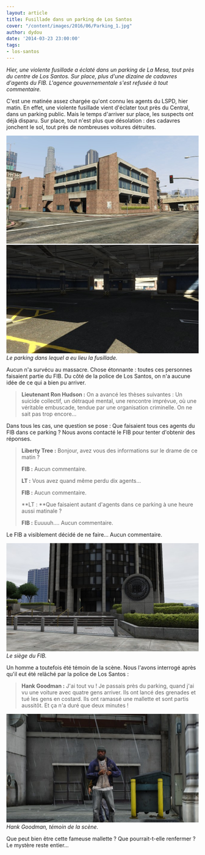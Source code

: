 ```yaml
---
layout: article
title: Fusillade dans un parking de Los Santos
cover: "/content/images/2016/06/Parking_1.jpg"
author: dydou
date: '2014-03-23 23:00:00'
tags:
- los-santos
---
```


_Hier, une violente fusillade a éclaté dans un parking de La Mesa, tout près du centre de Los Santos. Sur place, plus d'une dizaine de cadavres d'agents du FIB. L'agence gouvernementale s'est refusée à tout commentaire._

C'est une matinée assez chargée qu'ont connu les agents du LSPD, hier matin. En effet, une violente fusillade vient d'éclater tout près du Central, dans un parking public. Mais le temps d'arriver sur place, les suspects ont déjà disparu. Sur place, tout n'est plus que désolation : des cadavres jonchent le sol, tout près de nombreuses voitures détruites.

![](/content/images/2016/06/Parking_0.jpg)
![Le parking dans lequel a eu lieu la fusillade.](/content/images/2016/06/Parking1.jpg)
_Le parking dans lequel a eu lieu la fusillade._

Aucun n'a survécu au massacre. Chose étonnante : toutes ces personnes faisaient partie du FIB. Du côté de la police de Los Santos, on n'a aucune idée de ce qui a bien pu arriver.

> **Lieutenant Ron Hudson :** On a avancé les thèses suivantes : Un suicide collectif, un détraqué mental, une rencontre imprévue, où une véritable embuscade, tendue par une organisation criminelle. On ne sait pas trop encore...

Dans tous les cas, une question se pose : Que faisaient tous ces agents du FIB dans ce parking ? Nous avons contacté le FIB pour tenter d'obtenir des réponses.

> **Liberty Tree :** Bonjour, avez vous des informations sur le drame de ce matin ?
> 
> **FIB :** Aucun commentaire.
> 
> **LT :** Vous avez quand même perdu dix agents...
> 
> **FIB :** Aucun commentaire.
> 
> \*\*LT : \*\*Que faisaient autant d'agents dans ce parking à une heure aussi matinale ?
> 
> **FIB :** Euuuuh.... Aucun commentaire.

Le FIB a visiblement décidé de ne faire... Aucun commentaire.

![Le siège du FIB.](/content/images/2016/06/Parking2.jpg)
_Le siège du FIB._

Un homme a toutefois été témoin de la scène. Nous l'avons interrogé après qu'il eut été relâché par la police de Los Santos :

> **Hank Goodman :** J'ai tout vu ! Je passais près du parking, quand j'ai vu une voiture avec quatre gens arriver. Ils ont lancé des grenades et tué les gens en costard. Ils ont ramassé une mallette et sont partis aussitôt. Et ça n'a duré que deux minutes !

![Hank Goodman, témoin de la scène.](/content/images/2016/06/Parking3.jpg)
_Hank Goodman, témoin de la scène._

Que peut bien être cette fameuse mallette ? Que pourrait-t-elle renfermer ? Le mystère reste entier...